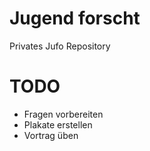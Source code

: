 # Jugend forscht
Privates Jufo Repository <br>

# TODO
 - Fragen vorbereiten <br>
 - Plakate erstellen <br>
 - Vortrag üben <br>